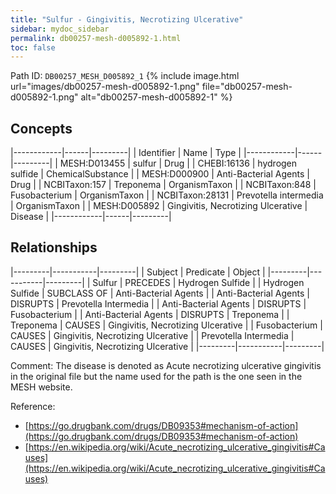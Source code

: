 ```yaml
---
title: "Sulfur - Gingivitis, Necrotizing Ulcerative"
sidebar: mydoc_sidebar
permalink: db00257-mesh-d005892-1.html
toc: false 
---
```



Path ID: `DB00257_MESH_D005892_1`
{% include image.html url="images/db00257-mesh-d005892-1.png" file="db00257-mesh-d005892-1.png" alt="db00257-mesh-d005892-1" %}

## Concepts

|------------|------|---------|
| Identifier | Name | Type    |
|------------|------|---------|
| MESH:D013455 | sulfur | Drug |
| CHEBI:16136 | hydrogen sulfide | ChemicalSubstance |
| MESH:D000900 | Anti-Bacterial Agents | Drug |
| NCBITaxon:157 | Treponema | OrganismTaxon |
| NCBITaxon:848 | Fusobacterium | OrganismTaxon |
| NCBITaxon:28131 | Prevotella intermedia | OrganismTaxon |
| MESH:D005892 | Gingivitis, Necrotizing Ulcerative | Disease |
|------------|------|---------|

## Relationships

|---------|-----------|---------|
| Subject | Predicate | Object  |
|---------|-----------|---------|
| Sulfur | PRECEDES | Hydrogen Sulfide |
| Hydrogen Sulfide | SUBCLASS OF | Anti-Bacterial Agents |
| Anti-Bacterial Agents | DISRUPTS | Prevotella Intermedia |
| Anti-Bacterial Agents | DISRUPTS | Fusobacterium |
| Anti-Bacterial Agents | DISRUPTS | Treponema |
| Treponema | CAUSES | Gingivitis, Necrotizing Ulcerative |
| Fusobacterium | CAUSES | Gingivitis, Necrotizing Ulcerative |
| Prevotella Intermedia | CAUSES | Gingivitis, Necrotizing Ulcerative |
|---------|-----------|---------|

Comment: The disease is denoted as Acute necrotizing ulcerative gingivitis in the original file but the name used for the path is the one seen in the MESH website.

Reference: 
  - [https://go.drugbank.com/drugs/DB09353#mechanism-of-action](https://go.drugbank.com/drugs/DB09353#mechanism-of-action)
  - [https://en.wikipedia.org/wiki/Acute_necrotizing_ulcerative_gingivitis#Causes](https://en.wikipedia.org/wiki/Acute_necrotizing_ulcerative_gingivitis#Causes)

